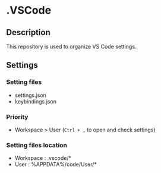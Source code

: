 # .VSCode

## Description
This repository is used to organize VS Code settings.

## Settings

### Setting files
- settings.json
- keybindings.json

### Priority
- Workspace > User 
(`Ctrl + ,` to open and check settings) 

### Setting files location
- Workspace : .vscode/*
- User : %APPDATA%/code/User/*